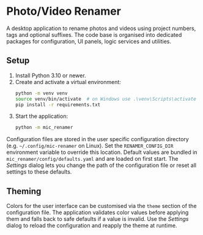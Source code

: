 # Photo/Video Renamer

A desktop application to rename photos and videos using project numbers, tags and optional suffixes. The code base is organised into dedicated packages for configuration, UI panels, logic services and utilities.

## Setup

1. Install Python 3.10 or newer.
2. Create and activate a virtual environment:
   ```bash
   python -m venv venv
   source venv/bin/activate  # on Windows use .\venv\Scripts\activate
   pip install -r requirements.txt
   ```
3. Start the application:
   ```bash
   python -m mic_renamer
   ```

Configuration files are stored in the user specific configuration directory
(e.g. `~/.config/mic-renamer` on Linux). Set the `RENAMER_CONFIG_DIR`
environment variable to override this location. Default values are bundled in
`mic_renamer/config/defaults.yaml` and are loaded on first start. The *Settings*
dialog lets you change the path of the configuration file or reset all
settings to these defaults.

## Theming

Colors for the user interface can be customised via the `theme` section of the
configuration file. The application validates color values before applying them
and falls back to safe defaults if a value is invalid. Use the *Settings* dialog
to reload the configuration and reapply the theme at runtime.
